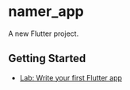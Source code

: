 # namer_app

A new Flutter project.

## Getting Started


- [Lab: Write your first Flutter app](https://docs.flutter.dev/get-started/codelab)
